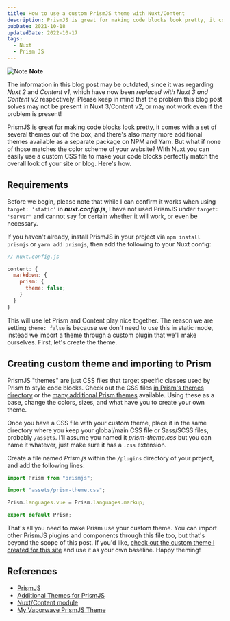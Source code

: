 ```yaml
---
title: How to use a custom PrismJS theme with Nuxt/Content
description: PrismJS is great for making code blocks look pretty, it comes with a set of several themes out of the box, and there's also many more additional themes available as a separate package on NPM and Yarn. But what if none of those matches the color scheme of your website? With Nuxt you can easily use a custom CSS file to make your code blocks perfectly match the overall look of your site or blog. Here's how.
pubDate: 2021-10-18
updatedDate: 2022-10-17
tags:
  - Nuxt
  - Prism JS
---
```


<div>
  <div class="note">
    <span>
      <img src="/assets/note.svg" class="note-icon" alt="Note" loading="lazy" decoding="async" />
      <b>Note</b>
    </span>
    <p>
      The information in this blog post may be outdated, since it was regarding <em>Nuxt 2</em> and <em>Content v1</em>, which have now been <em>replaced with Nuxt 3 and Content v2</em> respectively. Please keep in mind that the problem this blog post solves may not be present in Nuxt 3/Content v2, or may not work even if the problem is present!
    </p>
  </div>
</div>

PrismJS is great for making code blocks look pretty, it comes with a set of several themes out of the box, and there's also many more additional themes available as a separate package on NPM and Yarn. But what if none of those matches the color scheme of your website? With Nuxt you can easily use a custom CSS file to make your code blocks perfectly match the overall look of your site or blog. Here's how.

## Requirements

Before we begin, please note that while I can confirm it works when using `target: 'static'` in **_nuxt.config.js_**, I have not used PrismJS under `target: 'server'` and cannot say for certain whether it will work, or even be necessary.

If you haven't already, install PrismJS in your project via `npm install prismjs` or `yarn add prismjs`, then add the following to your Nuxt config:

```js
// nuxt.config.js

content: {
  markdown: {
    prism: {
      theme: false;
    }
  }
}
```

This will use let Prism and Content play nice together. The reason we are setting `theme: false` is because we don't need to use this in static mode, instead we import a theme through a custom plugin that we'll make ourselves. First, let's create the theme.

## Creating custom theme and importing to Prism

PrismJS "themes" are just CSS files that target specific classes used by Prism to style code blocks. Check out the CSS files [in Prism's themes directory](https://github.com/PrismJS/prism/tree/master/themes) or the [many additional Prism themes](https://github.com/PrismJS/prism-themes/tree/master/themes) available. Using these as a base, change the colors, sizes, and what have you to create your own theme.

Once you have a CSS file with your custom theme, place it in the same directory where you keep your global/main CSS file or Sass/SCSS files, probably `/assets`. I'll assume you named it _*prism-theme.css*_ but you can name it whatever, just make sure it has a `.css` extension.

Create a file named _*Prism.js*_ within the `/plugins` directory of your project, and add the following lines:

```js
import Prism from "prismjs";

import "assets/prism-theme.css";

Prism.languages.vue = Prism.languages.markup;

export default Prism;
```

That's all you need to make Prism use your custom theme. You can import other PrismJS plugins and components through this file too, but that's beyond the scope of this post. If you'd like, [check out the custom theme I created for this site](https://gist.github.com/fullmetalbrackets/c4cf2b4ee2cf78c99997e6cc31ea6aa0) and use it as your own baseline. Happy theming!

## References

- [PrismJS](https://github.com/PrismJS/prism)
- [Additional Themes for PrismJS](https://github.com/PrismJS/prism-themes)
- [Nuxt/Content module](https://github.com/nuxt/content)
- [My Vaporwave PrismJS Theme](https://gist.github.com/fullmetalbrackets/c4cf2b4ee2cf78c99997e6cc31ea6aa0)
